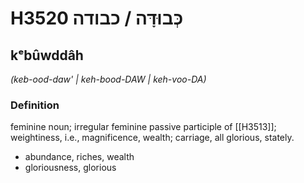 # H3520 כְּבוּדָּה / כבודה

## kᵉbûwddâh

_(keb-ood-daw' | keh-bood-DAW | keh-voo-DA)_

### Definition

feminine noun; irregular feminine passive participle of [[H3513]]; weightiness, i.e., magnificence, wealth; carriage, all glorious, stately.

- abundance, riches, wealth
- gloriousness, glorious
